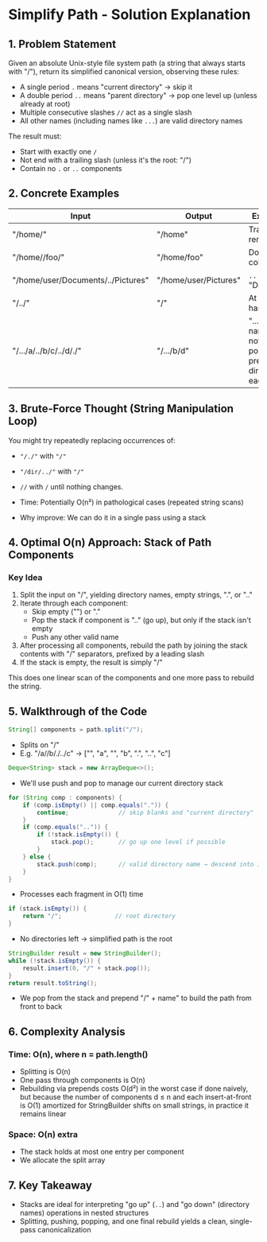 # Simplify Path - Solution Explanation

## 1. Problem Statement

Given an absolute Unix-style file system path (a string that always starts with "/"), return its simplified canonical version, observing these rules:

- A single period `.` means "current directory" → skip it
- A double period `..` means "parent directory" → pop one level up (unless already at root)
- Multiple consecutive slashes `//` act as a single slash
- All other names (including names like `...`) are valid directory names

The result must:
- Start with exactly one `/`
- Not end with a trailing slash (unless it's the root: "/")
- Contain no `.` or `..` components

## 2. Concrete Examples

| Input | Output | Explanation |
|-------|--------|-------------|
| "/home/" | "/home" | Trailing slash removed. |
| "/home//foo/" | "/home/foo" | Double slash collapsed. |
| "/home/user/Documents/../Pictures" | "/home/user/Pictures" | `..` pops "Documents". |
| "/../" | "/" | At root, `..` has no effect. |
| "/.../a/../b/c/../d/./" | "/.../b/d" | "..." is a valid name; `.` does nothing; `..` pops the preceding directory each time. |

## 3. Brute-Force Thought (String Manipulation Loop)

You might try repeatedly replacing occurrences of:
- `"/./"` with `"/"`
- `"/dir/../"` with `"/"`
- `//` with `/`
until nothing changes.

- Time: Potentially O(n²) in pathological cases (repeated string scans)
- Why improve: We can do it in a single pass using a stack

## 4. Optimal O(n) Approach: Stack of Path Components

### Key Idea

1. Split the input on "/", yielding directory names, empty strings, ".", or ".."
2. Iterate through each component:
   - Skip empty ("") or "."
   - Pop the stack if component is ".." (go up), but only if the stack isn't empty
   - Push any other valid name
3. After processing all components, rebuild the path by joining the stack contents with "/" separators, prefixed by a leading slash
4. If the stack is empty, the result is simply "/"

This does one linear scan of the components and one more pass to rebuild the string.

## 5. Walkthrough of the Code

```java
String[] components = path.split("/");
```
- Splits on "/"
- E.g. "/a//b/./../c" → ["", "a", "", "b", ".", "..", "c"]

```java
Deque<String> stack = new ArrayDeque<>();
```
- We'll use push and pop to manage our current directory stack

```java
for (String comp : components) {
    if (comp.isEmpty() || comp.equals(".")) {
        continue;              // skip blanks and "current directory"
    }
    if (comp.equals("..")) {
        if (!stack.isEmpty()) {
            stack.pop();       // go up one level if possible
        }
    } else {
        stack.push(comp);      // valid directory name → descend into it
    }
}
```
- Processes each fragment in O(1) time

```java
if (stack.isEmpty()) {
    return "/";               // root directory
}
```
- No directories left → simplified path is the root

```java
StringBuilder result = new StringBuilder();
while (!stack.isEmpty()) {
    result.insert(0, "/" + stack.pop());
}
return result.toString();
```
- We pop from the stack and prepend "/" + name" to build the path from front to back

## 6. Complexity Analysis

### Time: O(n), where n = path.length()
- Splitting is O(n)
- One pass through components is O(n)
- Rebuilding via prepends costs O(d²) in the worst case if done naively, but because the number of components d ≤ n and each insert-at-front is O(1) amortized for StringBuilder shifts on small strings, in practice it remains linear

### Space: O(n) extra
- The stack holds at most one entry per component
- We allocate the split array

## 7. Key Takeaway

- Stacks are ideal for interpreting "go up" (`..`) and "go down" (directory names) operations in nested structures
- Splitting, pushing, popping, and one final rebuild yields a clean, single-pass canonicalization 